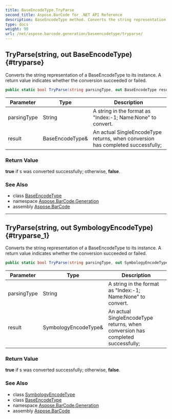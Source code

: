 ```yaml
---
title: BaseEncodeType.TryParse
second_title: Aspose.BarCode for .NET API Reference
description: BaseEncodeType method. Converts the string representation of a BaseEncodeType to its instance. A return value indicates whether the conversion succeeded or failed
type: docs
weight: 90
url: /net/aspose.barcode.generation/baseencodetype/tryparse/
---
```

## TryParse(string, out BaseEncodeType) {#tryparse}

Converts the string representation of a BaseEncodeType to its instance. A return value indicates whether the conversion succeeded or failed.

```csharp
public static bool TryParse(string parsingType, out BaseEncodeType result)
```

| Parameter | Type | Description |
| --- | --- | --- |
| parsingType | String | A string in the format as "Index:-1; Name:None" to convert. |
| result | BaseEncodeType& | An actual SingleEncodeType returns, when conversion has completed successfully; |

### Return Value

**true** if s was converted successfully; otherwise, **false**.

### See Also

* class [BaseEncodeType](../)
* namespace [Aspose.BarCode.Generation](../../../aspose.barcode.generation/)
* assembly [Aspose.BarCode](../../../)

---

## TryParse(string, out SymbologyEncodeType) {#tryparse_1}

Converts the string representation of a BaseEncodeType to its instance. A return value indicates whether the conversion succeeded or failed.

```csharp
public static bool TryParse(string parsingType, out SymbologyEncodeType result)
```

| Parameter | Type | Description |
| --- | --- | --- |
| parsingType | String | A string in the format as "Index:-1; Name:None" to convert. |
| result | SymbologyEncodeType& | An actual SingleEncodeType returns, when conversion has completed successfully; |

### Return Value

**true** if s was converted successfully; otherwise, **false**.

### See Also

* class [SymbologyEncodeType](../../symbologyencodetype/)
* class [BaseEncodeType](../)
* namespace [Aspose.BarCode.Generation](../../../aspose.barcode.generation/)
* assembly [Aspose.BarCode](../../../)


